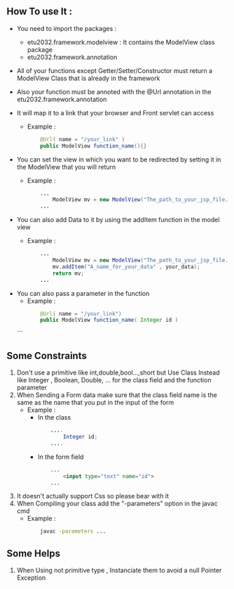 
## How To use It :
- You need to import the packages :
    - etu2032.framework.modelview : 
  It contains the ModelView class package
    - etu2032.framework.annotation  

- All of your functions except Getter/Setter/Constructor must return a ModelView Class that is already in the framework
- Also your function must be annoted with the @Url annotation in the etu2032.framework.annotation
- It will map it to a link that your browser and Front servlet can access
    - Example :
        ```Java
            @Url( name = "/your_link" )
            public ModelView function_name(){}
        ```

- You can set the view in which you want to be redirected by setting it in the ModelView that you will return
    - Example :
        ```Java
            ...  
                ModelView mv = new ModelView("The_path_to_your_jsp_file.jsp");  
            ...
        ```

- You can also add Data to it by using the addItem function in the model view
    - Example :
        ```Java
            ...
                ModelView mv = new ModelView("The_path_to_your_jsp_file.jsp");
                mv.addItem("A_name_for_your_data" , your_data);
                return mv;
            ...
        ```

<!-- - You can also pass a parameter in the function but ** You must ** add the @RequestParameter() annotation from the etu2032.framework.annotation  to it -->
- You can also pass a parameter in the function 
    - Example :
        ```Java
            @Url( name = "/your_link")
            public ModelView function_name( Integer id )
        ```
    <!-- - Example :
        ```Java
            @Url( name = "/your_link")
            public ModelView function_name( @RequestParameter( name = "Name_of_the_parameter_you_have_send" ) Integer id )
     -->    ```

## Some Constraints
1. Don't use a primitive like int,double,bool...,short but Use Class Instead like Integer , Boolean, Double, ... for the class field and the function parameter
2. When Sending a Form data make sure that the class field name is the same as the name that you put in the input of the form
   -   Example :
        - In the class
            ```Java
                ....
                    Integer id;
                ....
            ```
        - In the form field
            ```html
                ...
                    <input type="text" name="id">               
                ...
            ```
3. It doesn't actually support Css so please bear with it
4. When Compiling your class add the "-parameters" option in the javac cmd
    - Example :
        ```bash
            javac -parameters ...
        ```
## Some Helps
1. When Using not primitive type , Instanciate them to avoid a null Pointer Exception